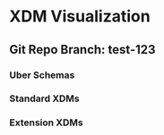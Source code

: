 # XDM Visualization
## Git Repo Branch: test-123
### Uber Schemas
### Standard XDMs
### Extension XDMs
